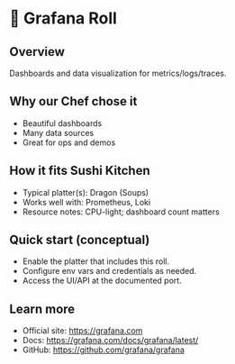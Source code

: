 # 🍣 Grafana Roll

## Overview
Dashboards and data visualization for metrics/logs/traces.

## Why our Chef chose it
- Beautiful dashboards
- Many data sources
- Great for ops and demos

## How it fits Sushi Kitchen
- Typical platter(s): Dragon (Soups)
- Works well with: Prometheus, Loki
- Resource notes: CPU-light; dashboard count matters

## Quick start (conceptual)
- Enable the platter that includes this roll.
- Configure env vars and credentials as needed.
- Access the UI/API at the documented port.

## Learn more
- Official site: https://grafana.com
- Docs: https://grafana.com/docs/grafana/latest/
- GitHub: https://github.com/grafana/grafana
